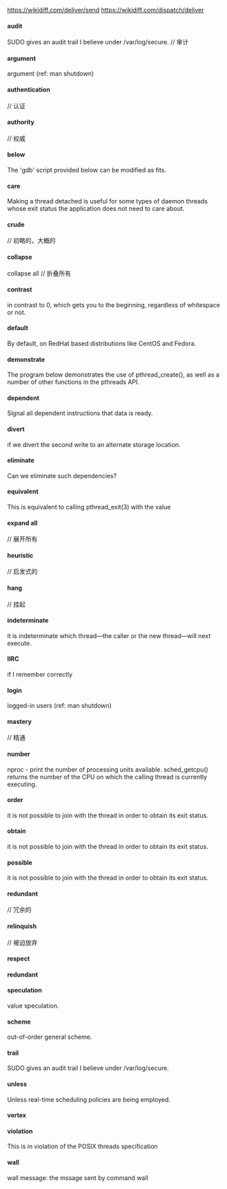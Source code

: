 https://wikidiff.com/deliver/send
https://wikidiff.com/dispatch/deliver

#### audit
SUDO gives an audit trail I believe under /var/log/secure. // 审计
#### argument
argument (ref: man shutdown)
#### authentication
// 认证
#### authority
// 权威
#### below
The 'gdb' script provided below can be modified as fits.

#### care
Making a thread detached is useful for some types of daemon threads whose exit status the application does not need to care  about.

#### crude
// 初略的，大概的

#### collapse
collapse all    // 折叠所有

#### contrast
in contrast to 0, which gets you to the beginning, regardless of whitespace or not.

#### default
By default, on RedHat based distributions like CentOS and Fedora.

#### demonstrate
The program below demonstrates the use of pthread_create(), as well as a number of other functions in the pthreads API.

#### dependent
Signal all dependent instructions that data is ready.

#### divert
if we divert the second write to an alternate storage location.

#### eliminate
Can we eliminate such dependencies?

#### equivalent
This is equivalent to calling pthread_exit(3) with the value

#### expand all
// 展开所有  

#### heuristic
// 启发式的

#### hang
// 挂起

#### indeterminate
it is indeterminate which thread—the caller or the new thread—will next execute.

#### IIRC
if I remember correctly

#### login
logged-in users (ref: man shutdown)   

#### mastery
// 精通

#### number
nproc - print the number of processing units available.
sched_getcpu() returns the number of the CPU on which the calling thread is currently executing.

#### order
it  is not possible to join with the thread in order to obtain its exit status. 

#### obtain
it  is not possible to join with the thread in order to obtain its exit status. 

#### possible
it  is not possible to join with the thread in order to obtain its exit status. 

#### redundant
// 冗余的

#### relinquish
// 被迫放弃

#### respect

#### redundant

#### speculation
value speculation.

#### scheme
out-of-order general scheme.

#### trail
SUDO gives an audit trail I believe under /var/log/secure.

#### unless
Unless real-time scheduling  policies  are  being employed.
 
#### vertex

#### violation
This is in violation of the POSIX threads specification

#### wall
wall message: the mssage sent by command wall 
